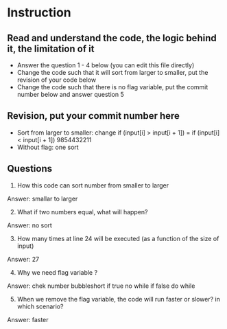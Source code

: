 ﻿# Instruction

## Read and understand the code, the logic behind it, the limitation of it
* Answer the question 1 - 4 below (you can edit this file directly)
* Change the code such that it will sort from larger to smaller, put the revision of your code below
* Change the code such that there is no flag variable, put the commit number below and answer question 5 


## Revision, put your commit number here
* Sort from larger to smaller: change   if (input[i] > input[i + 1]) =  if (input[i] < input[i + 1]) 9854432211
* Without flag: one sort 

## Questions
1. How this code can sort number from smaller to larger
 
Answer: smallar to larger

2. What if two numbers equal, what will happen? 

Answer:  no sort

3. How many times at line 24 will be executed (as a function of the size of input) 

Answer: 27

4. Why we need flag variable ? 

Answer: chek number bubbleshort if true no while if false do while

5. When we remove the flag variable, the code will run faster or slower? in which scenario? 

Answer: faster